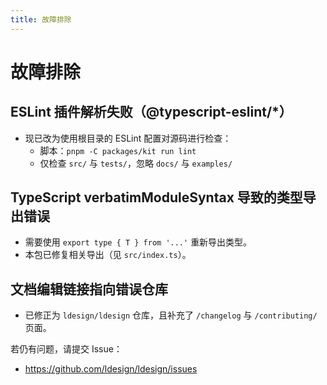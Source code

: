 ```yaml
---
title: 故障排除
---
```


# 故障排除

## ESLint 插件解析失败（@typescript-eslint/\*）

- 现已改为使用根目录的 ESLint 配置对源码进行检查：
  - 脚本：`pnpm -C packages/kit run lint`
  - 仅检查 `src/` 与 `tests/`，忽略 `docs/` 与 `examples/`

## TypeScript verbatimModuleSyntax 导致的类型导出错误

- 需要使用 `export type { T } from '...'` 重新导出类型。
- 本包已修复相关导出（见 `src/index.ts`）。

## 文档编辑链接指向错误仓库

- 已修正为 `ldesign/ldesign` 仓库，且补充了 `/changelog` 与 `/contributing/` 页面。

若仍有问题，请提交 Issue：

- https://github.com/ldesign/ldesign/issues

